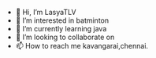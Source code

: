 - 👋 Hi, I’m LasyaTLV
- 👀 I’m interested in batminton
- 🌱 I’m currently learning java
- 💞️ I’m looking to collaborate on 
- 📫 How to reach me kavangarai,chennai.

<!---
LasyaTLV/LasyaTLV is a ✨ special ✨ repository because its `README.md` (this file) appears on your GitHub profile.
You can click the Preview link to take a look at your changes.
--->
